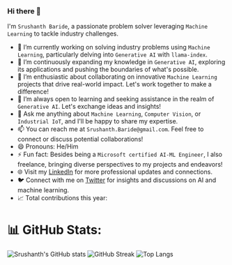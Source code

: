 ### Hi there 👋

I'm `Srushanth Baride`, a passionate problem solver leveraging `Machine Learning` to tackle industry challenges.

- 🔭 I’m currently working on solving industry problems using `Machine Learning`, particularly delving into `Generative AI` with `llama-index`.
- 🌱 I’m continuously expanding my knowledge in `Generative AI`, exploring its applications and pushing the boundaries of what's possible.
- 👯 I’m enthusiastic about collaborating on innovative `Machine Learning` projects that drive real-world impact. Let's work together to make a difference!
- 🤔 I’m always open to learning and seeking assistance in the realm of `Generative AI`. Let's exchange ideas and insights!
- 💬 Ask me anything about `Machine Learning`, `Computer Vision`, or `Industrial IoT`, and I'll be happy to share my expertise.
- 📫 You can reach me at `Srushanth.Baride@gmail.com`. Feel free to connect or discuss potential collaborations!
- 😄 Pronouns: He/Him
- ⚡ Fun fact: Besides being a `Microsoft certified AI-ML Engineer`, I also freelance, bringing diverse perspectives to my projects and endeavors!
- 🌐 Visit my [LinkedIn](https://www.linkedin.com/in/srushanthbaride/) for more professional updates and connections.
- 🐦 Connect with me on [Twitter](https://twitter.com/SrushanthBaride) for insights and discussions on AI and machine learning.
- 📈 Total contributions this year:
<span id="total-contributions"></span>

# 📊 GitHub Stats:
![Srushanth's GitHub stats](https://github-readme-stats.vercel.app/api?username=Srushanth)
![GitHub Streak](https://github-readme-streak-stats.herokuapp.com?user=Srushanth&theme=transparent)
![Top Langs](https://github-readme-stats.vercel.app/api/top-langs/?username=Srushanth&layout=donut)

